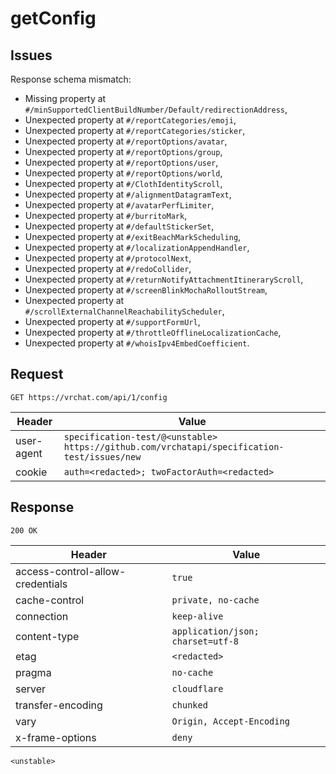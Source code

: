 # getConfig

## Issues
Response schema mismatch:
* Missing property at ``#/minSupportedClientBuildNumber/Default/redirectionAddress``,
* Unexpected property at ``#/reportCategories/emoji``,
* Unexpected property at ``#/reportCategories/sticker``,
* Unexpected property at ``#/reportOptions/avatar``,
* Unexpected property at ``#/reportOptions/group``,
* Unexpected property at ``#/reportOptions/user``,
* Unexpected property at ``#/reportOptions/world``,
* Unexpected property at ``#/ClothIdentityScroll``,
* Unexpected property at ``#/alignmentDatagramText``,
* Unexpected property at ``#/avatarPerfLimiter``,
* Unexpected property at ``#/burritoMark``,
* Unexpected property at ``#/defaultStickerSet``,
* Unexpected property at ``#/exitBeachMarkScheduling``,
* Unexpected property at ``#/localizationAppendHandler``,
* Unexpected property at ``#/protocolNext``,
* Unexpected property at ``#/redoCollider``,
* Unexpected property at ``#/returnNotifyAttachmentItineraryScroll``,
* Unexpected property at ``#/screenBlinkMochaRolloutStream``,
* Unexpected property at ``#/scrollExternalChannelReachabilityScheduler``,
* Unexpected property at ``#/supportFormUrl``,
* Unexpected property at ``#/throttleOfflineLocalizationCache``,
* Unexpected property at ``#/whoisIpv4EmbedCoefficient``.
## Request
`GET https://vrchat.com/api/1/config`

| Header | Value |
| ------ | ----- |
| user-agent | `specification-test/@<unstable> https://github.com/vrchatapi/specification-test/issues/new` |
| cookie | `auth=<redacted>; twoFactorAuth=<redacted>` |


## Response
`200 OK`

| Header | Value |
| ------ | ----- |
| access-control-allow-credentials | `true` |
| cache-control | `private, no-cache` |
| connection | `keep-alive` |
| content-type | `application/json; charset=utf-8` |
| etag | `<redacted>` |
| pragma | `no-cache` |
| server | `cloudflare` |
| transfer-encoding | `chunked` |
| vary | `Origin, Accept-Encoding` |
| x-frame-options | `deny` |

```jsonc
<unstable>
```
